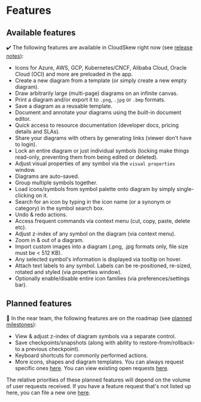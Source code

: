 # Features

## Available features

:heavy_check_mark: The following features are available in CloudSkew right now (see [release notes](https://github.com/cloudskew/cloudskew/releases)):

* Icons for Azure, AWS, GCP, Kubernetes/CNCF, Alibaba Cloud, Oracle Cloud (OCI) and more are preloaded in the app.
* Create a new diagram from a template (or simply create a new empty diagram).
* Draw arbitrarily large (multi-page) diagrams on an infinite canvas.
* Print a diagram and/or export it to `.png`, `.jpg` or `.bmp` formats.
* Save a diagram as a reusable template.
* Document and annotate your diagrams using the built-in document editor.
* Quick access to resource documentation (developer docs, pricing details and SLAs).
* Share your diagrams with others by generating links (viewer don't have to login).
* Lock an entire diagram or just individual symbols (locking make things read-only, preventing them from being edited or deleted).
* Adjust visual properties of any symbol via the `visual properties` window.
* Diagrams are auto-saved.
* Group multiple symbols together.
* Load icons/symbols from symbol palette onto diagram by simply single-clicking on it.
* Search for an icon by typing in the icon name (or a synonym or category) in the symbol search box.
* Undo & redo actions.
* Access frequent commands via context menu (cut, copy, paste, delete etc).
* Adjust z-index of any symbol on the diagram (via context menu).
* Zoom in & out of a diagram.
* Import custom images into a diagram (.png, .jpg formats only, file size must be < 512 KB).
* Any selected symbol's information is displayed via tooltip on hover.
* Attach text labels to any symbol. Labels can be re-positioned, re-sized, rotated and styled (via properties window).
* Optionally enable/disable entire icon families (via preferences/settings bar).

## Planned features

:calendar: In the near team, the following features are on the roadmap (see [planned milestones](https://github.com/cloudskew/cloudskew/milestones)):

* View & adjust z-index of diagram symbols via a separate control.
* Save checkpoints/snapshots (along with ability to restore-from/rollback-to a previous checkpoint).  
* Keyboard shortcuts for commonly performed actions.
* More icons, shapes and diagram templates. You can always request specific ones [here](https://github.com/cloudskew/cloudskew/issues/new/choose). You can view existing open requests [here](https://github.com/cloudskew/cloudskew/issues?q=is%3Aopen+is%3Aissue+label%3Aicon-request).

The relative priorities of these planned features will depend on the volume of user requests received. If you have a feature request that's not listed up here, you can file a new one [here](https://github.com/cloudskew/cloudskew/issues/new/choose).
